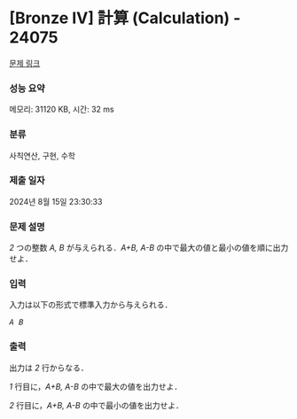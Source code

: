 # [Bronze IV] 計算 (Calculation) - 24075 

[문제 링크](https://www.acmicpc.net/problem/24075) 

### 성능 요약

메모리: 31120 KB, 시간: 32 ms

### 분류

사칙연산, 구현, 수학

### 제출 일자

2024년 8월 15일 23:30:33

### 문제 설명

<p><var>2</var> つの整数 <var>A, B</var> が与えられる．<var>A+B, A-B</var> の中で最大の値と最小の値を順に出力せよ．</p>

### 입력 

 <p>入力は以下の形式で標準入力から与えられる．</p>

<pre><var>A</var> <var>B</var></pre>

### 출력 

 <p>出力は <var>2</var> 行からなる．</p>

<p><var>1</var> 行目に，<var>A+B, A-B</var> の中で最大の値を出力せよ．</p>

<p><var>2</var> 行目に，<var>A+B, A-B</var> の中で最小の値を出力せよ．</p>

